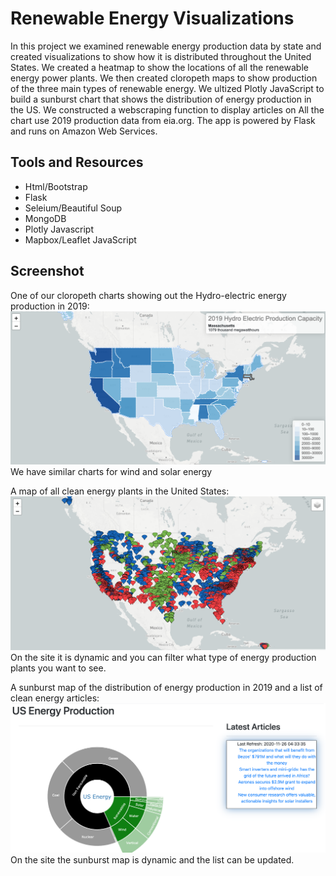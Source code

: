 # Renewable Energy Visualizations
In this project we examined renewable energy production data by state and created visualizations to show how it is distributed throughout the United States. We created a heatmap to show the locations of all the renewable energy power plants. We then created cloropeth maps to show production of the three main types of renewable energy. We ultized Plotly JavaScript to build a sunburst chart that shows the distribution of energy production in the US. We constructed a webscraping function to display articles on All the chart use 2019 production data from eia.org. The app is powered by Flask and runs on Amazon Web Services.

## Tools and Resources
* Html/Bootstrap
* Flask
* Seleium/Beautiful Soup
* MongoDB
* Plotly Javascript
* Mapbox/Leaflet JavaScript

## Screenshot
One of our cloropeth charts showing out the Hydro-electric energy production in 2019:
![ScreenShot](/Screenshots/Hydro-electric.png)
We have similar charts for wind and solar energy


A map of all clean energy plants in the United States:
![ScreenShot](/Screenshots/marker.png)
On the site it is dynamic and you can filter what type of energy production plants you want to see.


A sunburst map of the distribution of energy production in 2019 and a list of clean energy articles:
![ScreenShot](/Screenshots/Sunburst.png)
On the site the sunburst map is dynamic and the list can be updated.
